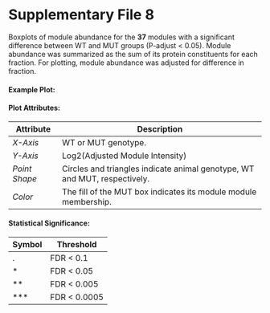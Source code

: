 # Supplementary File 8

Boxplots of module abundance for the __37__ modules with a significant difference
between WT and MUT groups (P-adjust < 0.05). 
Module abundance was summarized as the sum of its protein constituents for each fraction. 
For plotting, module abundance  was adjusted for difference in fraction. 

#### Example Plot:

#### Plot Attributes:
| Attribute | Description |
| --------- | ----------- |
| _X-Axis_   | WT or MUT genotype. |
| _Y-Axis_   | Log2(Adjusted Module Intensity) | 
| _Point Shape_   | Circles and triangles indicate animal genotype, WT and MUT, respectively. |
| _Color_   | The fill of the MUT box indicates its module module membership. |

#### Statistical Significance:
| Symbol | Threshold |
|--------|-----------|
| . | FDR < 0.1   |
| * | FDR < 0.05  |
| **| FDR < 0.005 |
|***| FDR < 0.0005|

